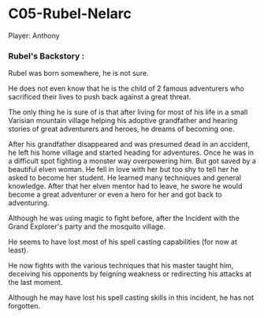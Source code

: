 # C05-Rubel-Nelarc 

Player: Anthony

### Rubel's Backstory :
Rubel was born somewhere, he is not sure.

He does not even know that he is the child of 2 famous adventurers who sacrificed their lives to push back against a great threat.

The only thing he is sure of is that after living for most of his life in a small Varisian mountain village
helping his adoptive grandfather and hearing stories of great adventurers and heroes,
he dreams of becoming one.

After his grandfather disappeared and was presumed dead in an accident,
he left his home village and started heading for adventures.
Once he was in a difficult spot fighting a monster way overpowering him. But got saved by a beautiful elven woman.
He fell in love with her but too shy to tell her he asked to become her student. He learned many techniques and general knowledge.
After that her elven mentor had to leave, he swore he would become a great adventurer or even a hero for her and got back to adventuring.

Although he was using magic to fight before, after the Incident with the Grand Explorer's party and the mosquito village.

He seems to have lost most of his spell casting capabilities (for now at least).

He now fights with the various techniques that his master taught him, deceiving his opponents by feigning weakness or redirecting his attacks at the last moment.

Although he may have lost his spell casting skills in this incident, he has not forgotten.